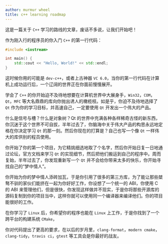 ```yaml
---
author: murmur wheel
title: c++ learning roadmap
---
```


这是一篇关于 `C++` 学习的路线的文章，废话不多说，让我们开始吧！

作为刚入行的程序员的你入门 `C++` 的第一行代码：

```cpp
#include <iostream>

int main() {
    std::cout << "Hello, World!" << std::endl;
}
```

这时候你用的可能是 `dev-c++`，或者上古神器 `VC 6.0`，当你的第一行代码在计算机上成功运行后，一个辽阔的世界正在你面前慢慢展开。

学会了 `C++` 的你开始迫不及待地想要在计算机世界中大展身手，`Win32`，`COM`，`Qt`，`MFC` 等大名鼎鼎的库向你抛出诱人的橄榄枝。如是乎，你迫不及待地选择了 `Qt` 作为你的学习目标，并高速自己，一定要使用 `Qt` 开发出一个伟大的产品。

什么是信号与槽？什么是对象树？Qt 的世界中充满各种各样稀奇古怪的新东西，你沉迷于这个世界不可自拔，半年过去了，你脑海中关于伟大产品的构思永远地定格在你决定学习 `Qt` 的那一刻。然后你现在的打算是？自己也写一个像 `Qt` 一样伟大的库供别的程员使用。

你开始了你的第一个项目，为它精挑细选地取了个名字，然后你开始日复一日地通过论坛，官方文档来学习 `Qt` 的实现细节，然后把他们搬运到自己的程序中。周而复始，半年过去了，你发现重新写一个 `Qt` 并不会给你带来太多的快乐，你开始寻找自己的“梦中情人”。

你开始为你的梦中情人添砖加瓦，于是你引用了很多的第三方库，为了能让那些桀骜不驯的家伙们能挤在一起为你好好工作，你设想了一个统一的 ABI，你使用 C 的 ABI 来管理他们，但是很快，你发现这样做并不现实，于是你将那些开源库的源码复制到你的项目当中，这样你就可以使用同一个编译器来编译他们。你的项目能很好的工作。

在你学习了 `Linux` 后，你希望你的程序也能在 `Linux` 上工作，于是你找到了一个跨平台的构建系统 `CMake`，

你对代码提出了更高的要求，在以后的岁月里，`clang-format`，`modern cmake`，`clang-tidy`，`travis ci`，`gtest` 等工具会是你最好的战友。
